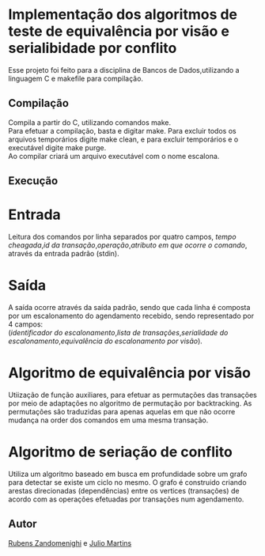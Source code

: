 # Implementação dos algoritmos de teste de equivalência por visão e serialibidade por conflito
Esse projeto foi feito para a disciplina de Bancos de Dados,utilizando a linguagem C e makefile para compilação. 

## Compilação 
Compila a partir do C, utilizando comandos make.  
Para efetuar a compilação, basta e digitar make.
Para excluir todos os arquivos temporários digite make clean,
e para excluir temporários e o executável digite make purge.  
Ao compilar criará um arquivo executável com o nome escalona.

## Execução 
# Entrada
Leitura dos comandos por linha separados por quatro campos, _tempo cheagada_,_id da transação_,_operação_,_atributo em que ocorre o comando_, através da entrada padrão (stdin). 

# Saída
A saída ocorre através da saída padrão, sendo que cada linha é composta por um escalonamento do agendamento recebido, sendo representado por 4 campos:  
(_identificador do escalonamento_,_lista de transações_,_serialidade do escalonamento_,_equivalência do escalonamento por visão_). 

# Algoritmo de equivalência por visão
Utiização de função auxiliares, para efetuar as permutações das transações por meio de adaptações no algoritmo de permutação por backtracking. As permutações são traduzidas para apenas aquelas em que não ocorre mudança na order dos comandos em uma mesma transação.

# Algoritmo de seriação de conflito
Utiliza um algoritmo baseado em busca em profundidade sobre um grafo para detectar se existe um ciclo no mesmo. O grafo é construido criando arestas direcionadas (dependências) entre os vertices (transações) de acordo com as operações efetuadas por transações num agendamento. 

## Autor 
[Rubens Zandomenighi](https://github.com/Rubens-Zan/) e [Julio Martins](https://github.com/nordael/)
